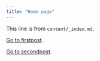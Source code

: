 ```yaml
---
title: "Home page"
---
```


This line is from `content/_index.md`.

[Go to firstpost](/stat/firstpost/).

[Go to secondpost](/stat/secondpost/).
